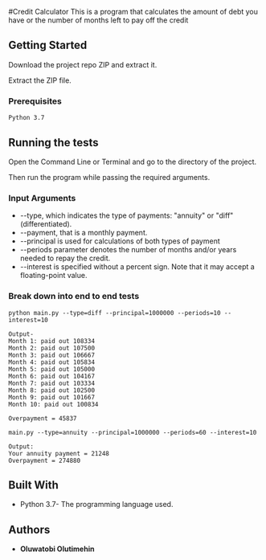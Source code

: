 #Credit Calculator
This is a program that calculates the amount of debt you have or the 
number of months left to pay off the credit
## Getting Started

Download the project repo ZIP and extract it.

Extract the ZIP file.
### Prerequisites

```
Python 3.7
```


## Running the tests


Open the Command Line or Terminal and go to the directory of the project.

Then run the program while passing the required arguments.

### Input Arguments

* --type, which indicates the type of payments: "annuity" or "diff" (differentiated).
* --payment, that is a monthly payment.
* --principal is used for calculations of both types of payment
* --periods parameter denotes the number of months and/or years needed to repay the credit.
* --interest is specified without a percent sign. Note that it may accept a floating-point value.

### Break down into end to end tests

```
python main.py --type=diff --principal=1000000 --periods=10 --interest=10

Output- 
Month 1: paid out 108334
Month 2: paid out 107500
Month 3: paid out 106667
Month 4: paid out 105834
Month 5: paid out 105000
Month 6: paid out 104167
Month 7: paid out 103334
Month 8: paid out 102500
Month 9: paid out 101667
Month 10: paid out 100834

Overpayment = 45837

```

```
main.py --type=annuity --principal=1000000 --periods=60 --interest=10

Output:
Your annuity payment = 21248
Overpayment = 274880

```



## Built With

* Python 3.7- The programming language used.

## Authors

* **Oluwatobi Olutimehin** 


